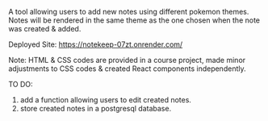 A tool allowing users to add new notes using different pokemon themes. Notes will be rendered in the same theme as the one chosen when the note was created & added.

Deployed Site: https://notekeep-07zt.onrender.com/

Note: HTML & CSS codes are provided in a course project, made minor adjustments to CSS codes & created React components independently.

TO DO:
1. add a function allowing users to edit created notes.
2. store created notes in a postgresql database.
